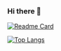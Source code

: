 ### Hi there 👋

<!--
[![Anurag's GitHub stats](https://github-readme-stats-six-iota.vercel.app/api?username=da-james)](https://github.com/anuraghazra/github-readme-stats)

![Anurag's GitHub stats](https://github-readme-stats-six-iota.vercel.app/api?username=da-james&hide=contribs,prs)

![Anurag's GitHub stats](https://github-readme-stats-six-iota.vercel.app/api?username=da-james&count_private=true)

![Anurag's GitHub stats](https://github-readme-stats-six-iota.vercel.app/api?username=da-james&show_icons=true)

![Anurag's GitHub stats](https://github-readme-stats-six-iota.vercel.app/api?username=da-james&show_icons=true&theme=radical)

**da-james/da-james** is a ✨ _special_ ✨ repository because its `README.md` (this file) appears on your GitHub profile


<details>
  github-readme-stats-six-iota.vercel.app
  
</details>

Here are some ideas to get you started:

- 🔭 I’m currently working on ...
- 🌱 I’m currently learning ...
- 👯 I’m looking to collaborate on ...
- 🤔 I’m looking for help with ...
- 💬 Ask me about ...
- 📫 How to reach me: ...
- 😄 Pronouns: ...
- ⚡ Fun fact: ...
-->

[![Readme Card](https://github-readme-stats-six-iota.vercel.app/api/pin/?username=da-james&repo=github-readme-stats)](https://github.com/anuraghazra/github-readme-stats)

[![Top Langs](https://github-readme-stats-six-iota.vercel.app/api/top-langs/?username=da-james&layout=compact&theme=gotham&exclude_repo=github-readme-stats,da-james.github.io,stay-active-la,gisworkshop,temperature-recorder,datafest2018,dataFest2019,muscleBot,approxamania,Emacs-init.el,James_David_CV)]()
